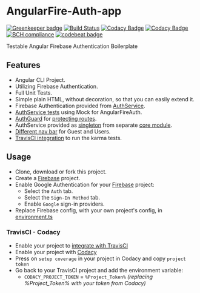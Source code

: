 #  AngularFire-Auth-app

[![Greenkeeper badge](https://badges.greenkeeper.io/SpiralOutDotEu/AngularFire-Auth-app.svg)](https://greenkeeper.io/)
[![Build Status](https://travis-ci.org/SpiralOutDotEu/AngularFire-Auth-app.svg?branch=master)](https://travis-ci.org/SpiralOutDotEu/AngularFire-Auth-app)
[![Codacy Badge](https://api.codacy.com/project/badge/Grade/4e2c5a1f4df748b2917a1d901bcc9000)](https://www.codacy.com/app/SpiralOutDotEu/AngularFire-Auth-app?utm_source=github.com&amp;utm_medium=referral&amp;utm_content=SpiralOutDotEu/AngularFire-Auth-app&amp;utm_campaign=Badge_Grade)
[![Codacy Badge](https://api.codacy.com/project/badge/Coverage/4e2c5a1f4df748b2917a1d901bcc9000)](https://www.codacy.com/app/SpiralOutDotEu/AngularFire-Auth-app?utm_source=github.com&utm_medium=referral&utm_content=SpiralOutDotEu/AngularFire-Auth-app&utm_campaign=Badge_Coverage)
[![BCH compliance](https://bettercodehub.com/edge/badge/SpiralOutDotEu/AngularFire-Auth-app?branch=master)](https://bettercodehub.com/)
[![codebeat badge](https://codebeat.co/badges/724baf9f-874a-467b-bf84-e75236ed9068)](https://codebeat.co/projects/github-com-spiraloutdoteu-angularfire-auth-app-master)

Testable Angular Firebase Authentication Boilerplate 

## Features

* Angular CLI Project.
* Utilizing Firebase Authentication.
* Full Unit Tests. 
* Simple plain HTML, without decoration, so that you can easily extend it. 
* Firebase Authentication provided from [AuthService](https://github.com/SpiralOutDotEu/AngularFire-Auth-app/blob/master/src/app/core/auth.service.ts).
* [AuthService tests](https://github.com/SpiralOutDotEu/AngularFire-Auth-app/blob/master/src/app/core/auth.service.spec.ts) using Mock for AngularFireAuth.
* [AuthGuard](https://github.com/SpiralOutDotEu/AngularFire-Auth-app/blob/master/src/app/core/auth.guard.ts) for [protecting routes](https://github.com/SpiralOutDotEu/AngularFire-Auth-app/blob/master/src/app/core/core-routing.module.ts).
* AuthService provided as [singleton](https://github.com/SpiralOutDotEu/AngularFire-Auth-app/blob/master/src/app/app.module.ts) from separate [core module](https://github.com/SpiralOutDotEu/AngularFire-Auth-app/blob/master/src/app/core/core.module.ts).
* [Different nav bar](https://github.com/SpiralOutDotEu/AngularFire-Auth-app/blob/master/src/app/app.component.html) for Guest and Users.
* [TravisCI integration](https://github.com/SpiralOutDotEu/AngularFire-Auth-app/blob/master/.travis.yml) to run the karma tests.

## Usage

* Clone, download or fork this project.
* Create a [Firebase](https://console.firebase.google.com) project.
* Enable Google Authentication for your [Firebase](https://console.firebase.google.com) project:
   * Select the `Auth` tab.
   * Select the `Sign-In Method` tab.
   * Enable `Google` sign-in providers.
* Replace Firebase config, with your own project's config, in [environment.ts](https://github.com/SpiralOutDotEu/AngularFire-Auth-app/blob/master/src/environments/environment.ts)

### TravisCI - Codacy

* Enable your project to [integrate with TravisCI](https://github.com/marketplace/travis-ci)
* Enable your project with [Codacy](https://app.codacy.com/projects)
* Press on `setup coverage` in your project in Codacy and copy `project token`
* Go back to your TravisCI project and add the environment variable:
   * `CODACY_PROJECT_TOKEN` = `%Project_Token%` *(replacing %Project_Token% with your token from Codacy)*
